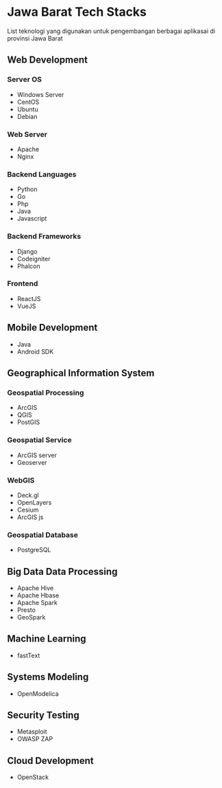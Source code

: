 # Jawa Barat Tech Stacks

List teknologi yang digunakan untuk pengembangan berbagai aplikasai di provinsi Jawa Barat

## Web Development

### Server OS
- Windows Server
- CentOS
- Ubuntu
- Debian

### Web Server
- Apache
- Nginx

### Backend Languages
- Python
- Go
- Php
- Java
- Javascript

### Backend Frameworks
- Django
- Codeigniter
- Phalcon

### Frontend
- ReactJS
- VueJS

## Mobile Development
- Java
- Android SDK

## Geographical Information System

### Geospatial Processing
- ArcGIS
- QGIS
- PostGIS

### Geospatial Service
- ArcGIS server
- Geoserver

### WebGIS
- Deck.gl
- OpenLayers
- Cesium
- ArcGIS js

### Geospatial Database
- PostgreSQL

## Big Data Data Processing
- Apache Hive
- Apache Hbase
- Apache Spark
- Presto
- GeoSpark

## Machine Learning
- fastText

## Systems Modeling
- OpenModelica

## Security Testing
- Metasploit
- OWASP ZAP

## Cloud Development
- OpenStack

